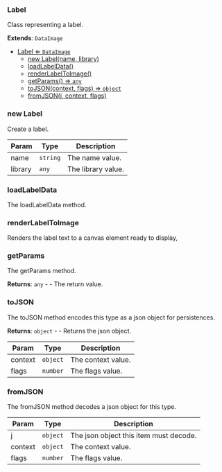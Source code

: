 <a name="Label"></a>

### Label 
Class representing a label.


**Extends**: <code>DataImage</code>  

* [Label ⇐ <code>DataImage</code>](#Label)
    * [new Label(name, library)](#new-Label)
    * [loadLabelData()](#loadLabelData)
    * [renderLabelToImage()](#renderLabelToImage)
    * [getParams() ⇒ <code>any</code>](#getParams)
    * [toJSON(context, flags) ⇒ <code>object</code>](#toJSON)
    * [fromJSON(j, context, flags)](#fromJSON)

<a name="new_Label_new"></a>

### new Label
Create a label.


| Param | Type | Description |
| --- | --- | --- |
| name | <code>string</code> | The name value. |
| library | <code>any</code> | The library value. |

<a name="Label+loadLabelData"></a>

### loadLabelData
The loadLabelData method.


<a name="Label+renderLabelToImage"></a>

### renderLabelToImage
Renders the label text to a canvas element ready to display,


<a name="Label+getParams"></a>

### getParams
The getParams method.


**Returns**: <code>any</code> - - The return value.  
<a name="Label+toJSON"></a>

### toJSON
The toJSON method encodes this type as a json object for persistences.


**Returns**: <code>object</code> - - Returns the json object.  

| Param | Type | Description |
| --- | --- | --- |
| context | <code>object</code> | The context value. |
| flags | <code>number</code> | The flags value. |

<a name="Label+fromJSON"></a>

### fromJSON
The fromJSON method decodes a json object for this type.



| Param | Type | Description |
| --- | --- | --- |
| j | <code>object</code> | The json object this item must decode. |
| context | <code>object</code> | The context value. |
| flags | <code>number</code> | The flags value. |

